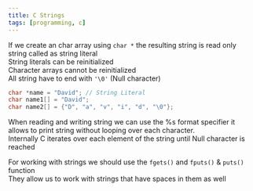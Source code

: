 ```yaml
---
title: C Strings
tags: [programming, c]
---
```


If we create an char array using `char *` the resulting string is read only string called as string literal  
String literals can be reinitialized  
Character arrays cannot be reinitialized  
All string have to end with `'\0'` (Null character)

````c
char *name = "David"; // String Literal
char name1[] = "David";
char name2[] = {"D", "a", "v", "i", "d", "\0"};
````

When reading and writing string we can use the %s format specifier it allows to print string without looping over each character.  
Internally C iterates over each element of the string until Null character is reached

For working with strings we should use the `fgets()` and `fputs()` & `puts()` function  
They allow us to work with strings that have spaces in them as well